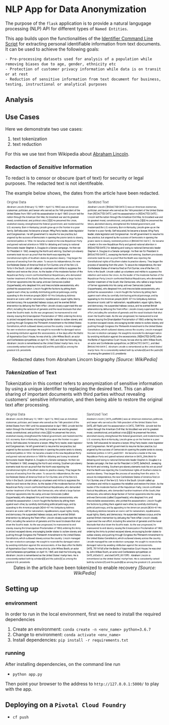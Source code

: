 # NLP App for Data Anonymization

The purpose of the `flask` application is to provide a natural langugage processing (NLP) API for different types of `Named Entities`.

This app  builds upon the functionalities of the [Identifier Command Line Script](https://github.com/joewynn/nlp_privacy_data_identifier) for extracting personal identifiable information from text documents. It can be used to achieve the following goals:

    - Pre-processing datasets used for analysis of a population while removing biases due to age, gender, ethnicity etc
    - Protection of customer privacy information while data is on transit or at rest
    - Reduction of sensitive information from text document for business, testing, instructional or analytical purposes

## Analysis


## Use Cases

Here we demonstrate two use cases: 


1. text tokenization
2. text reduction


For this we use text from Wikipedia about [Abraham Lincoln](https://en.wikipedia.org/wiki/Abraham_Lincoln).

### Red**a**ction of _Sensitive_ Information

To redact is to censor or obscure (part of text) for security or legal purposes. The redacted text is not identifeable.

The example below shows, the dates from the article have been redacted.  


<div style="text-align:center">
<img src ="./static/img/readme_images/abe_dates_redacted.png" /> Redacted dates from Abraham Lincorn biography <i>[Source: WikiPedia]</i></div>


### _Tokenization_ of Text

Tokenization in this context refers to anonymization of sensitive information by using a unique identifier to replacing the desired text. This can allow sharing of important documents with third parties without revealing customers' sensitive information, and then being able to restore the original text after processing.


<div style="text-align:center">
<img src ="./static/img/readme_images/abe_dates_tokenized.png" /> Dates in the article have been tokenized to enable recovery <i>[Source: WikiPedia]</i></div>


## Setting up

### environment

In order to run in the local environment, first we need to install the required dependencies

1. Create an environment: `conda create -n <env_name> python=3.6.7`
2. Change to environment: `conda activate <env_name>`
3. Install dependencies: `pip install -r requirements.txt`


### running

After installing dependencies, on the command line run

- `python app.py`

Then point your browser to the address to `http://127.0.0.1:5000/` to play with the app.


## Deploying on a `Pivotal Cloud Foundry`

- `cf push`


